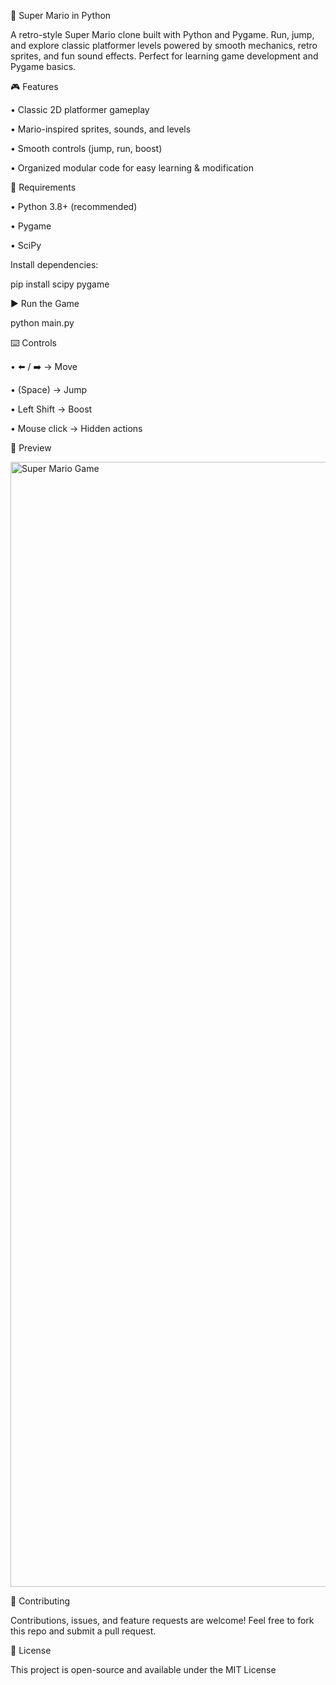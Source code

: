 🏰 Super Mario in Python

A retro-style Super Mario clone built with Python and Pygame.
Run, jump, and explore classic platformer levels powered by smooth mechanics, retro sprites, and fun sound effects. Perfect for learning game development and Pygame basics.





🎮 Features

• Classic 2D platformer gameplay

• Mario-inspired sprites, sounds, and levels

• Smooth controls (jump, run, boost)

• Organized modular code for easy learning & modification






🚀 Requirements

• Python 3.8+ (recommended)

• Pygame

• SciPy

Install dependencies:

pip install scipy pygame






▶️ Run the Game

python main.py






⌨️ Controls

• ⬅️ / ➡️ → Move

• (Space) → Jump

• Left Shift → Boost

• Mouse click → Hidden actions






📸 Preview

<img width="2880" height="1800" alt="Super Mario Game" src="https://github.com/user-attachments/assets/100c6a2c-d4a6-4bb9-a5ac-4026549dcd9f" />





🤝 Contributing

Contributions, issues, and feature requests are welcome!
Feel free to fork this repo and submit a pull request.





📜 License

This project is open-source and available under the MIT License
